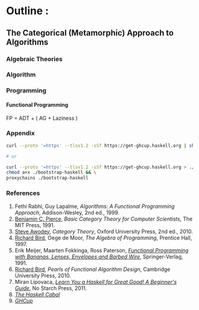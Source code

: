 # Outline :
## The Categorical (Metamorphic) Approach to Algorithms

### Algebraic Theories

### Algorithm

### Programming

#### Functional Programming
FP = ADT + ( AG + Laziness )

### Appendix
```bash
curl --proto '=https' --tlsv1.2 -sSf https://get-ghcup.haskell.org | sh

# or

curl --proto '=https' --tlsv1.2 -sSf https://get-ghcup.haskell.org > ./bootstrap-haskell && \
chmod a+x ./bootstrap-haskell && \
proxychains ./bootstrap-haskell
```

###  References
1. Fethi Rabhi, Guy Lapalme, _Algorithms: A Functional Programming Approach_, Addison-Wesley, 2nd ed., 1999.
1. [Benjamin C. Pierce](http://www.cis.upenn.edu/~bcpierce/), _Basic Category Theory for Computer Scientists_, The MIT Press, 1991.
1. [Steve Awodey](http://www.andrew.cmu.edu/user/awodey/), _Category Theory_, Oxford University Press, 2nd ed., 2010.
1. [Richard Bird](http://www.cs.ox.ac.uk/richard.bird/), Oege de Moor, _The Algebra of Programming_, Prentice Hall, 1997.
1. Erik Meijer, Maarten Fokkinga, Ross Paterson, _[Functional Programming with Bananas, Lenses, Envelopes and Barbed Wire](http://eprints.eemcs.utwente.nl/7281/01/db-utwente-40501F46.pdf)_, Springer-Verlag, 1991.
1. [Richard Bird](http://www.cs.ox.ac.uk/richard.bird/), _Pearls of Functional Algorithm Design_, Cambridge University Press, 2010.
1. Miran Lipovaca, _[Learn You a Haskell for Great Good! A Beginner's Guide](http://learnyouahaskell.com/)_, No Starch Press, 2011.
1. _[The Haskell Cabal](https://www.haskell.org/cabal/)_
1. _[GHCup](https://gitlab.haskell.org/haskell/ghcup-hs)_
